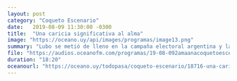```yaml
---
layout: post
category: "Coqueto Escenario"
date:   2019-08-09 11:30:00 -0300
title:  "Una caricia significativa al alma"
image: "https://oceano.uy/api/images/programas/image13.png"
summary: "Lubo se metió de lleno en la campaña electoral argentina y la comparó con la uruguaya a la hora de la elaboración de jingles no oficiales. Además, le pegó fuerte a la actuación celeste en los Panamericanos, vaticinando el fin del proyecto Etchandy."
file: "https://audios.oceanofm.com/programas/19-08-092amaanacoquetoescenario.mp3"
duration: "18:20"
oceanourl: "https://oceano.uy/todopasa/coqueto-escenario/18716-una-caricia-significativa-al-alma"
---
```

  
